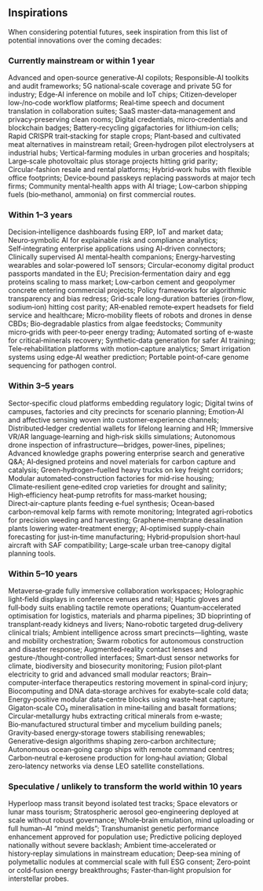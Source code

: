 ## Inspirations

When considering potential futures, seek inspiration from this list of potential innovations over the coming decades:

### Currently mainstream or within 1 year

Advanced and open‑source generative‑AI copilots; Responsible‑AI toolkits and audit frameworks; 5G national‑scale
coverage and private 5G for industry; Edge‑AI inference on mobile and IoT chips; Citizen‑developer low‑/no‑code workflow
platforms; Real‑time speech and document translation in collaboration suites; SaaS master‑data‑management and
privacy‑preserving clean rooms; Digital credentials, micro‑credentials and blockchain badges; Battery‑recycling
gigafactories for lithium‑ion cells; Rapid CRISPR trait‑stacking for staple crops; Plant‑based and cultivated meat
alternatives in mainstream retail; Green‑hydrogen pilot electrolysers at industrial hubs; Vertical‑farming modules in
urban groceries and hospitals; Large‑scale photovoltaic plus storage projects hitting grid parity; Circular‑fashion
resale and rental platforms; Hybrid‑work hubs with flexible office footprints; Device‑bound passkeys replacing passwords
at major tech firms; Community mental‑health apps with AI triage; Low‑carbon shipping fuels (bio‑methanol, ammonia) on
first commercial routes.

### Within 1–3 years

Decision‑intelligence dashboards fusing ERP, IoT and market data; Neuro‑symbolic AI for explainable risk and compliance
analytics; Self‑integrating enterprise applications using AI‑driven connectors; Clinically supervised AI mental‑health
companions; Energy‑harvesting wearables and solar‑powered IoT sensors; Circular‑economy digital product passports
mandated in the EU; Precision‑fermentation dairy and egg proteins scaling to mass market; Low‑carbon cement and
geopolymer concrete entering commercial projects; Policy frameworks for algorithmic transparency and bias redress;
Grid‑scale long‑duration batteries (iron‑flow, sodium‑ion) hitting cost parity; AR‑enabled remote‑expert headsets for
field service and healthcare; Micro‑mobility fleets of robots and drones in dense CBDs; Bio‑degradable plastics from
algae feedstocks; Community micro‑grids with peer‑to‑peer energy trading; Automated sorting of e‑waste for
critical‑minerals recovery; Synthetic‑data generation for safer AI training; Tele‑rehabilitation platforms with
motion‑capture analytics; Smart irrigation systems using edge‑AI weather prediction; Portable point‑of‑care genome
sequencing for pathogen control.

### Within 3–5 years

Sector‑specific cloud platforms embedding regulatory logic; Digital twins of campuses, factories and city precincts for
scenario planning; Emotion‑AI and affective sensing woven into customer‑experience channels; Distributed‑ledger
credential wallets for lifelong learning and HR; Immersive VR/AR language‑learning and high‑risk skills simulations;
Autonomous drone inspection of infrastructure—bridges, power‑lines, pipelines; Advanced knowledge graphs powering
enterprise search and generative Q&A; AI‑designed proteins and novel materials for carbon capture and catalysis;
Green‑hydrogen–fuelled heavy trucks on key freight corridors; Modular automated‑construction factories for mid‑rise
housing; Climate‑resilient gene‑edited crop varieties for drought and salinity; High‑efficiency heat‑pump retrofits for
mass‑market housing; Direct‑air‑capture plants feeding e‑fuel synthesis; Ocean‑based carbon‑removal kelp farms with
remote monitoring; Integrated agri‑robotics for precision weeding and harvesting; Graphene‑membrane desalination plants
lowering water‑treatment energy; AI‑optimised supply‑chain forecasting for just‑in‑time manufacturing; Hybrid‑propulsion
short‑haul aircraft with SAF compatibility; Large‑scale urban tree‑canopy digital planning tools.

### Within 5–10 years

Metaverse‑grade fully immersive collaboration workspaces; Holographic light‑field displays in conference venues and
retail; Haptic gloves and full‑body suits enabling tactile remote operations; Quantum‑accelerated optimisation for
logistics, materials and pharma pipelines; 3D bioprinting of transplant‑ready kidneys and livers; Nano‑robotic targeted
drug‑delivery clinical trials; Ambient intelligence across smart precincts—lighting, waste and mobility orchestration;
Swarm robotics for autonomous construction and disaster response; Augmented‑reality contact lenses and
gesture‑/thought‑controlled interfaces; Smart‑dust sensor networks for climate, biodiversity and biosecurity monitoring;
Fusion pilot‑plant electricity to grid and advanced small modular reactors; Brain–computer‑interface therapeutics
restoring movement in spinal‑cord injury; Biocomputing and DNA data‑storage archives for exabyte‑scale cold data;
Energy‑positive modular data‑centre blocks using waste‑heat capture; Gigaton‑scale CO₂ mineralisation in mine‑tailing
and basalt formations; Circular‑metallurgy hubs extracting critical minerals from e‑waste; Bio‑manufactured structural
timber and mycelium building panels; Gravity‑based energy‑storage towers stabilising renewables; Generative‑design
algorithms shaping zero‑carbon architecture; Autonomous ocean‑going cargo ships with remote command centres;
Carbon‑neutral e‑kerosene production for long‑haul aviation; Global zero‑latency networks via dense LEO satellite
constellations.

### Speculative / unlikely to transform the world within 10 years

Hyperloop mass transit beyond isolated test tracks; Space elevators or lunar mass tourism; Stratospheric aerosol
geo‑engineering deployed at scale without robust governance; Whole‑brain emulation, mind uploading or full human–AI
“mind melds”; Transhumanist genetic performance enhancement approved for population use; Predictive policing deployed
nationally without severe backlash; Ambient time‑accelerated or history‑replay simulations in mainstream education;
Deep‑sea mining of polymetallic nodules at commercial scale with full ESG consent; Zero‑point or cold‑fusion energy
breakthroughs; Faster‑than‑light propulsion for interstellar probes.
